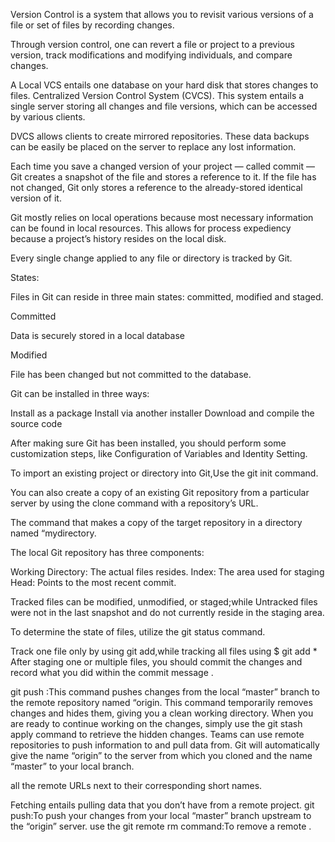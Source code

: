 Version Control is a system that allows you to revisit various versions of a file or set of files by recording changes.

 Through version control, one can revert a file or project to a previous version,
 track modifications and modifying individuals, and compare changes.

 A Local VCS entails one database on your hard disk that stores changes to files.
Centralized Version Control System (CVCS). This system entails a single server storing all changes and file versions, 
which can be accessed by various clients.

DVCS allows clients to create mirrored repositories. These data backups can be easily be placed on the server to replace
 any lost information.

Each time you save a changed version of your project — called commit — Git creates a snapshot of the file and stores  a reference to it. If the file has not changed, Git only stores a reference to the already-stored identical version of it.

Git mostly relies on local operations because most necessary information can be found in local resources. This allows for process expediency because a project’s history resides on the local disk.

Every single change applied to any file or directory is tracked by Git.

States:

Files in Git can reside in three main states: committed, modified and staged.

Committed

Data is securely stored in a local database

Modified

File has been changed but not committed to the database.

Git can be installed in three ways:

Install as a package
Install via another installer
Download and compile the source code

After making sure Git has been installed, you should perform some customization steps, like Configuration of Variables and Identity Setting.

To import an existing project or directory into Git,Use the git init command.

You can also create a copy of an existing Git repository from a particular server by using the clone command with a repository’s URL.

The command that makes a copy of the target repository in a directory named “mydirectory.

The local Git repository has three components:

Working Directory: The actual files resides.
Index: The area used for staging
Head: Points to the most recent commit.

Tracked files can be modified, unmodified, or staged;while Untracked files were not in  the last snapshot and do not currently reside in the staging area.

To determine the state of files, utilize the git status command.

Track one file only by using git add,while tracking all files using $ git add *
After staging one or multiple files, you should commit the changes and record what you 
did within the commit message .

git push :This command pushes changes from the local “master” branch to the remote repository named “origin.
This command temporarily removes changes and hides them, giving you a clean working directory.
 When you are ready to continue working on the changes, simply use the git stash apply command
 to retrieve the hidden changes.
Teams can use remote repositories to push information to and pull data from.
Git will automatically give the name “origin” to the server from which you cloned and 
the name “master” to your local branch.

 all the remote URLs next to their corresponding short names.

Fetching entails pulling data that you don’t have from a remote project.
git push:To push your changes from your local “master” branch upstream to the “origin” server.
use the git remote rm command:To remove a remote .